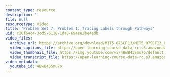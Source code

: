 ```yaml
---
content_type: resource
description: ''
file: null
resourcetype: Video
title: 'Problem Set 7, Problem 1: Tracing Labels through Pathways'
uid: c10f64c4-3cd5-6118-1da8-694ee2be4adb
video_files:
  archive_url: https://archive.org/download/MIT5.07SCF13/MIT5_07SCF13_Pset7_Q1_300k.mp4
  video_captions_file: https://open-learning-course-data-rc.s3.amazonaws.com/5-07sc-biological-chemistry-i-fall-2013/d3f959afdddb528497464acb35972688_4BwB43Smu7o.vtt
  video_thumbnail_file: https://img.youtube.com/vi/4BwB43Smu7o/default.jpg
  video_transcript_file: https://open-learning-course-data-rc.s3.amazonaws.com/5-07sc-biological-chemistry-i-fall-2013/19bba4684d7ad00d9e8fa340fd1e87d8_4BwB43Smu7o.pdf
video_metadata:
  youtube_id: 4BwB43Smu7o
---
```

